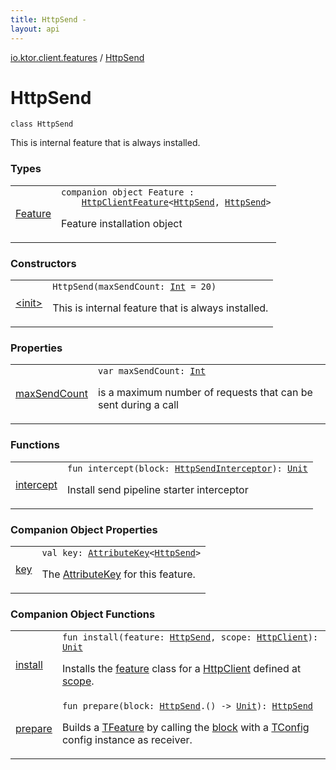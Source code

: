 ```yaml
---
title: HttpSend - 
layout: api
---
```


<div class='api-docs-breadcrumbs'><a href="../index.html">io.ktor.client.features</a> / <a href="./index.html">HttpSend</a></div>

# HttpSend

<div class="signature"><code><span class="keyword">class </span><span class="identifier">HttpSend</span></code></div>

This is internal feature that is always installed.

### Types

<table class="api-docs-table">
<tbody>
<tr>
<td markdown="1">

<a href="-feature/index.html">Feature</a>


</td>
<td markdown="1">
<div class="signature"><code><span class="keyword">companion</span> <span class="keyword">object </span><span class="identifier">Feature</span>&nbsp;<span class="symbol">:</span>&nbsp;<br/>&nbsp;&nbsp;&nbsp;&nbsp;<a href="../-http-client-feature/index.html"><span class="identifier">HttpClientFeature</span></a><span class="symbol">&lt;</span><a href="./index.md"><span class="identifier">HttpSend</span></a><span class="symbol">,</span>&nbsp;<a href="./index.md"><span class="identifier">HttpSend</span></a><span class="symbol">&gt;</span></code></div>

Feature installation object


</td>
</tr>
</tbody>
</table>

### Constructors

<table class="api-docs-table">
<tbody>
<tr>
<td markdown="1">

<a href="-init-.html">&lt;init&gt;</a>


</td>
<td markdown="1">
<div class="signature"><code><span class="identifier">HttpSend</span><span class="symbol">(</span><span class="parameterName" id="io.ktor.client.features.HttpSend$<init>(kotlin.Int)/maxSendCount">maxSendCount</span><span class="symbol">:</span>&nbsp;<a href="https://kotlinlang.org/api/latest/jvm/stdlib/kotlin/-int/index.html"><span class="identifier">Int</span></a>&nbsp;<span class="symbol">=</span>&nbsp;20<span class="symbol">)</span></code></div>

This is internal feature that is always installed.


</td>
</tr>
</tbody>
</table>

### Properties

<table class="api-docs-table">
<tbody>
<tr>
<td markdown="1">

<a href="max-send-count.html">maxSendCount</a>


</td>
<td markdown="1">
<div class="signature"><code><span class="keyword">var </span><span class="identifier">maxSendCount</span><span class="symbol">: </span><a href="https://kotlinlang.org/api/latest/jvm/stdlib/kotlin/-int/index.html"><span class="identifier">Int</span></a></code></div>

is a maximum number of requests that can be sent during a call


</td>
</tr>
</tbody>
</table>

### Functions

<table class="api-docs-table">
<tbody>
<tr>
<td markdown="1">

<a href="intercept.html">intercept</a>


</td>
<td markdown="1">
<div class="signature"><code><span class="keyword">fun </span><span class="identifier">intercept</span><span class="symbol">(</span><span class="parameterName" id="io.ktor.client.features.HttpSend$intercept(kotlin.SuspendFunction2((io.ktor.client.features.Sender, io.ktor.client.call.HttpClientCall, )))/block">block</span><span class="symbol">:</span>&nbsp;<a href="../-http-send-interceptor.html"><span class="identifier">HttpSendInterceptor</span></a><span class="symbol">)</span><span class="symbol">: </span><a href="https://kotlinlang.org/api/latest/jvm/stdlib/kotlin/-unit/index.html"><span class="identifier">Unit</span></a></code></div>

Install send pipeline starter interceptor


</td>
</tr>
</tbody>
</table>

### Companion Object Properties

<table class="api-docs-table">
<tbody>
<tr>
<td markdown="1">

<a href="key.html">key</a>


</td>
<td markdown="1">
<div class="signature"><code><span class="keyword">val </span><span class="identifier">key</span><span class="symbol">: </span><a href="../../io.ktor.util/-attribute-key/index.html"><span class="identifier">AttributeKey</span></a><span class="symbol">&lt;</span><a href="./index.md"><span class="identifier">HttpSend</span></a><span class="symbol">&gt;</span></code></div>

The <a href="../../io.ktor.util/-attribute-key/index.html">AttributeKey</a> for this feature.


</td>
</tr>
</tbody>
</table>

### Companion Object Functions

<table class="api-docs-table">
<tbody>
<tr>
<td markdown="1">

<a href="install.html">install</a>


</td>
<td markdown="1">
<div class="signature"><code><span class="keyword">fun </span><span class="identifier">install</span><span class="symbol">(</span><span class="parameterName" id="io.ktor.client.features.HttpSend.Feature$install(io.ktor.client.features.HttpSend, io.ktor.client.HttpClient)/feature">feature</span><span class="symbol">:</span>&nbsp;<a href="./index.md"><span class="identifier">HttpSend</span></a><span class="symbol">, </span><span class="parameterName" id="io.ktor.client.features.HttpSend.Feature$install(io.ktor.client.features.HttpSend, io.ktor.client.HttpClient)/scope">scope</span><span class="symbol">:</span>&nbsp;<a href="../../io.ktor.client/-http-client/index.html"><span class="identifier">HttpClient</span></a><span class="symbol">)</span><span class="symbol">: </span><a href="https://kotlinlang.org/api/latest/jvm/stdlib/kotlin/-unit/index.html"><span class="identifier">Unit</span></a></code></div>

Installs the <a href="-feature/install.html#io.ktor.client.features.HttpSend.Feature$install(io.ktor.client.features.HttpSend, io.ktor.client.HttpClient)/feature">feature</a> class for a <a href="../../io.ktor.client/-http-client/index.html">HttpClient</a> defined at <a href="-feature/install.html#io.ktor.client.features.HttpSend.Feature$install(io.ktor.client.features.HttpSend, io.ktor.client.HttpClient)/scope">scope</a>.


</td>
</tr>
<tr>
<td markdown="1">

<a href="prepare.html">prepare</a>


</td>
<td markdown="1">
<div class="signature"><code><span class="keyword">fun </span><span class="identifier">prepare</span><span class="symbol">(</span><span class="parameterName" id="io.ktor.client.features.HttpSend.Feature$prepare(kotlin.Function1((io.ktor.client.features.HttpSend, kotlin.Unit)))/block">block</span><span class="symbol">:</span>&nbsp;<a href="./index.md"><span class="identifier">HttpSend</span></a><span class="symbol">.</span><span class="symbol">(</span><span class="symbol">)</span>&nbsp;<span class="symbol">-&gt;</span>&nbsp;<a href="https://kotlinlang.org/api/latest/jvm/stdlib/kotlin/-unit/index.html"><span class="identifier">Unit</span></a><span class="symbol">)</span><span class="symbol">: </span><a href="./index.md"><span class="identifier">HttpSend</span></a></code></div>

Builds a <a href="#">TFeature</a> by calling the <a href="-feature/prepare.html#io.ktor.client.features.HttpSend.Feature$prepare(kotlin.Function1((io.ktor.client.features.HttpSend, kotlin.Unit)))/block">block</a> with a <a href="#">TConfig</a> config instance as receiver.


</td>
</tr>
</tbody>
</table>
